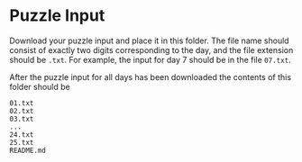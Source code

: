 # Puzzle Input

Download your puzzle input and place it in this folder.
The file name should consist of exactly two digits
corresponding to the day, and the file extension
should be `.txt`. For example, the input for day 7
should be in the file `07.txt`.

After the puzzle input for all days has been downloaded
the contents of this folder should be

```text
01.txt
02.txt
03.txt
...
24.txt
25.txt
README.md
```
